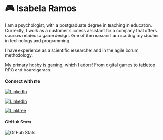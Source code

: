 # 🎮 Isabela Ramos

I am a psychologist, with a postgraduate degree in teaching in education. Currently, I work as a customer success assistant for a company that offers courses related to game design. One of the reasons I am starting my studies in technology and programming. 

I have experience as a scientific researcher and in the agile Scrum methodology.

My primary hobby is gaming, which I adore! From digital games to tabletop RPG and board games.

#### Connect with me

[![LinkedIn](https://img.shields.io/badge/LinkedIn-000000?style=for-the-badge&logo=linkedin)](https://www.linkedin.com/in/isabela-ramos-1b857666/)

<a href="https://www.linkedin.com/in/isabela-ramos-1b857666/" target="_blank" rel="noopener">![LinkedIn](https://img.shields.io/badge/LinkedIn-000000?style=for-the-badge&logo=linkedin)</a>

[![Linktree](https://img.shields.io/badge/linktree-000000?style=for-the-badge&logo=linktree&logoColor=white)](https://linktr.ee/IsaRamos)

#### GitHub Stats
![GitHub Stats](https://github-readme-stats.vercel.app/api?username=IsaRamos&hide_title=true&theme=transparent&bg_color=000&border_color=000&show_icons=true&icon_color=30A3DC&title_color=30A3DC&text_color=FFF)
